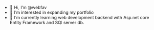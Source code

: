 - 👋 Hi, I’m @webfav
- 👀 I’m interested in expanding my portfolio
- 🌱 I’m currently learning web development backend with Asp.net core Entity Framework and SQl server db.


<!---
webfav/webfav is a ✨ special ✨ repository because its `README.md` (this file) appears on your GitHub profile.
You can click the Preview link to take a look at your changes.
--->
